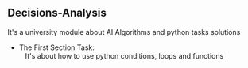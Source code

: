 ## Decisions-Analysis
It's a university module about AI Algorithms and python tasks solutions

- The First Section Task:<br>
&nbsp;&nbsp;&nbsp;It's about how to use python conditions, loops and functions

